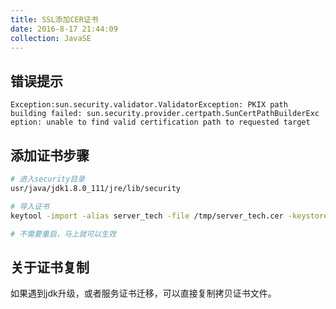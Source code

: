 ```yaml
---
title: SSL添加CER证书
date: 2016-8-17 21:44:09
collection: JavaSE
---
```


## 错误提示

```log
Exception:sun.security.validator.ValidatorException: PKIX path building failed: sun.security.provider.certpath.SunCertPathBuilderExc
eption: unable to find valid certification path to requested target
```

## 添加证书步骤

```sh
# 进入security目录
usr/java/jdk1.8.0_111/jre/lib/security

# 导入证书
keytool -import -alias server_tech -file /tmp/server_tech.cer -keystore cacerts -trustcacerts

# 不需要重启，马上就可以生效
```

## 关于证书复制

如果遇到jdk升级，或者服务证书迁移，可以直接复制拷贝证书文件。